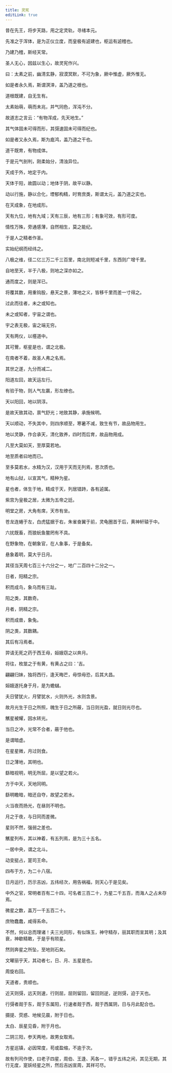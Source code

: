 ```yaml
---
title: 灵宪
editLink: true
---
```


昔在先王，将步天路，用之定灵轨，寻绪本元。

先准之于浑体，是为正仪立度，而皇极有逌建也，枢运有逌稽也。

乃建乃稽，斯经天常。

圣人无心，因兹以生心，故灵宪作兴。

曰：太素之前，幽清玄静，寂漠冥默，不可为象，厥中惟虚，厥外惟无。

如是者永久焉，斯谓溟涬，盖乃道之根也。

道根既建，自无生有。

太素始萌，萌而未兆，并气同色，浑沌不分。

故道志之言云：“有物浑成，先天地生。”

其气体固未可得而形，其彁速固未可得而纪也。

如是者又永久焉，斯为庬鸿，盖乃道之干也。

道干既育，有物成体。

于是元气剖判，刚柔始分，清浊异位。

天成于外，地定于内。

天体于阳，故圆以动；地体于阴，故平以静。

动以行施，静以合化，堙郁构精，时育庶类，斯谓太元，盖乃道之实也。

在天成象，在地成形。

天有九位，地有九域；天有三辰，地有三形；有象可效，有形可度。

情性万殊，旁通感薄，自然相生，莫之能纪。

于是人之精者作圣。

实始纪纲而经纬之。

八极之维，径二亿三万二千三百里，南北则短减千里，东西则广增千里。

自地至天，半于八极，则地之深亦如之。

通而度之，则是浑已。

将覆其数，用重钩股，悬天之景，薄地之义，皆移千里而差一寸得之。

过此而往者，未之或知也。

未之或知者，宇宙之谓也。

宇之表无极，宙之端无穷。

天有两仪，以樭道中。

其可鷪，枢星是也，谓之北极。

在南者不着，故圣人弗之名焉。

其世之遂，九分而减二。

阳道左回，故天运左行。

有验于物，则人气左羸，形左缭也。

天以阳回，地以阴淳。

是故天致其动，禀气舒光；地致其静，承施候明。

天以顺动，不失其中，则四序顺至，寒暑不减，致生有节，故品物用生。

地以灵静，作合承天，清化致养，四时而后育，故品物用成。

凡至大莫如天，至厚莫若地。

地至质者曰地而已。

至多莫若水，水精为汉，汉用于天而无列焉，思次质也。

地有山狱，以宣其气，精种为星。

星也者，体生于地，精成于天，列居错跱，各有逌属。

紫宫为皇极之居，太微为五帝之廷。

明堂之房，大角有席，天巿有坐。

苍龙连蜷于左，白虎猛据于右，朱雀奋翼于前，灵龟圈首于后，黄神轩辕于中。

六扰既畜，而狼蚖鱼鳖罔有不具。

在野象物，在朝象官，在人象事，于是备矣。

悬象着明，莫大乎日月。

其径当天周七百三十六分之一，地广二百四十二分之一。

日者，阳精之宗。

积而成鸟，象乌而有三趾。

阳之类，其数奇。

月者，阴精之宗。

积而成兽，象兔。

阴之类，其数耦。

其后有冯焉者。

羿请无死之药于西王母，姮娥窃之以奔月。

将往，枚筮之于有黄，有黄占之曰：'吉。

翩翩归妹，独将西行，逢天晦芒，毋惊毋恐，后其大昌。

姮娥遂托身于月，是为蟾蠩。

夫日譬犹火，月譬犹水，火则外光，水则含景。

故月光生于日之所照，魄生于日之所蔽，当日则光盈，就日则光尽也。

觽星被耀，因水转光。

当日之冲，光常不合者，蔽于他也。

是谓暗虚。

在星星微，月过则食。

日之薄地，其明也。

繇暗视明，明无所屈，是以望之若火。

方于中天，天地同明。

繇明瞻暗，暗还自夺，故望之若水。

火当夜而扬光，在昼则不明也。

月之于夜，与日同而差微。

星则不然，强弱之差也。

觽星列布，其以神着，有五列焉，是为三十五名。

一居中央，谓之北斗。

动变挺占，寔司王命。

四布于方，为二十八宿。

日月运行，历示吉凶，五纬经次，用告祸福，则天心于是见矣。

中外之官，常明者百有二十四，可名者三百二十，为星二千五百，而海人之占未存焉。

微星之数，盖万一千五百二十。

庶物蠢蠢，咸得系命。

不然，何以总而理诸！夫三光同形，有似珠玉，神守精存，丽其职而宣其明；及其衰，神歇精斁，于是乎有陨星。

然则奔星之所坠，至地则石矣。

文曜丽乎天，其动者七，日、月、五星是也。

周旋右回。

天道者，贵顺也。

近天则彁，远天则速，行则屈，屈则留回，留回则逆，逆则彁，迫于天也。

行彁者觌于东，觌于东属阳，行速者觌于西，觌于西属阴，日与月此配合也。

摄提、荧惑、地候见晨，附于日也。

太白、辰星见昏，附于月也。

二阴三阳，参天两地，故男女取焉。

方星巡镇，必因常度，苟或盈缩，不逾于次。

故有列司作使，曰老子四星，周伯、王逢、芮各一，错乎五纬之闲，其见无期，其行无度，寔妖经星之所，然后吉凶宣周，其祥可尽。
